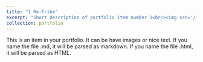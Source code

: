 ```yaml
---
title: "1 Re-Tribe"
excerpt: "Short description of portfolio item number 1<br/><img src='/images/Portfolio-YC_30.png'>\n<img src='/images/Portfolio-YC_31.png'>\n<img src='/images/Portfolio-YC_32.png'>\n<img src='/images/Portfolio-YC_33.png'>\n<img src='/images/Portfolio-YC_34.png'>\n<img src='/images/Portfolio-YC_35.png'>\n<img src='/images/Portfolio-YC_36.png'>\n<img src='/images/Portfolio-YC_37.png'>\n<img src='/images/Portfolio-YC_38.png'>\n<img src='/images/Portfolio-YC_39.png'>"
collection: portfolio
---
```


This is an item in your portfolio. It can be have images or nice text. If you name the file .md, it will be parsed as markdown. If you name the file .html, it will be parsed as HTML. 
